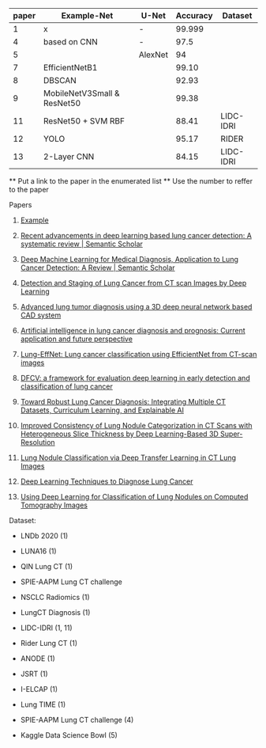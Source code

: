 | paper | Example-Net                 | U-Net   | Accuracy | Dataset   |
| ----- | --------------------------- | ------- | -------- | --------- |
| 1     | x                           | -       | 99.999   |           |
| 4     | based on CNN                | -       | 97.5     |           |
| 5     |                             | AlexNet | 94       |           |
| 7     | EfficientNetB1              |         | 99.10    |           |
| 8     | DBSCAN                      |         | 92.93    |           |
| 9     | MobileNetV3Small & ResNet50 |         | 99.38    |           |
| 11    | ResNet50 + SVM RBF          |         | 88.41    | LIDC-IDRI |
| 12    | YOLO                        |         | 95.17    | RIDER     |
| 13    | 2-Layer CNN                 |         | 84.15    | LIDC-IDRI |

** Put a link to the paper in the enumerated list
** Use the number to reffer to the paper

Papers

1) [Example](https://www.example.com)

2) [Recent advancements in deep learning based lung cancer detection: A systematic review | Semantic Scholar](https://www.semanticscholar.org/paper/Recent-advancements-in-deep-learning-based-lung-A-Dodia-Annappa/8ce59fc3278341136e8f2eddbc800635cc0bf686)

3) [Deep Machine Learning for Medical Diagnosis, Application to Lung Cancer Detection: A Review | Semantic Scholar](https://www.semanticscholar.org/paper/Deep-Machine-Learning-for-Medical-Diagnosis%2C-to-A-Gayap-Akhloufi/285a54f074b0c5af1ba14e972cfd59a6c7ac74f4)

4) [Detection and Staging of Lung Cancer from CT scan Images by Deep Learning](https://ieeexplore.ieee.org/abstract/document/10151194?casa_token=TDop5hTzgdEAAAAA:ULmKWp-791H92qHi01FsRVhyFslGs5PWNIwKz_1YYdvou3uBoY8vZr86HG-Blm-TarmIbCR1)

5) [Advanced lung tumor diagnosis using a 3D deep neural network based CAD system ](https://www.sciencedirect.com/science/article/pii/S1746809423010832?casa_token=rzfMVRsjjTYAAAAA:u5fWkBry-4P0Rz62shrhJTdHqhT2yyCMYswayTLMHw1KcmUUioJCmuHR4p8g0s7uu2fX42ue)

6) [Artificial intelligence in lung cancer diagnosis and prognosis: Current application and future perspective ](https://www.sciencedirect.com/science/article/pii/S1044579X23000068?casa_token=McmwTtaIlZMAAAAA:725MxlVzvpIEUuKz1Bm-tZHL4Ngaa-7HMi1vh3-NLCyG_22nGASh3HhhcmVNRfcxYvr8cLcK)

7) [Lung-EffNet: Lung cancer classification using EfficientNet from CT-scan images](https://www.sciencedirect.com/science/article/pii/S0952197623010862)

8) [DFCV: a framework for evaluation deep learning in early detection and classification of lung cancer
   ](https://dl.acm.org/doi/abs/10.1007/s11042-023-15238-8)

9) [Toward Robust Lung Cancer Diagnosis: Integrating Multiple CT Datasets, Curriculum Learning, and Explainable AI](https://pubmed.ncbi.nlm.nih.gov/39795530/)

10) [Improved Consistency of Lung Nodule Categorization in CT Scans with Heterogeneous Slice Thickness by Deep Learning-Based 3D Super-Resolution](https://pubmed.ncbi.nlm.nih.gov/39795578/)

11) [Lung Nodule Classification via Deep Transfer Learning in CT Lung Images](https://ieeexplore.ieee.org/document/8417245)

12) [Deep Learning Techniques to Diagnose Lung Cancer](https://www.mdpi.com/2072-6694/14/22/5569)

13) [ Using Deep Learning for Classification of Lung Nodules on Computed Tomography Images](https://www.semanticscholar.org/paper/Using-Deep-Learning-for-Classification-of-Lung-on-Song-Zhao/ee93681fd9b3b92b3136a3a73289199f87957560?year%5B0%5D=2023&year%5B1%5D=2024&sort=total-citations)

Dataset:

* LNDb 2020 (1)

* LUNA16  (1)

* QIN Lung CT (1) 

* SPIE-AAPM Lung CT challenge

* NSCLC Radiomics (1)

* LungCT Diagnosis (1)

* LIDC-IDRI (1, 11)

* Rider Lung CT (1)

* ANODE (1)

* JSRT (1)

* I-ELCAP (1)

* Lung TIME (1)

* SPIE-AAPM Lung CT challenge (4)

* Kaggle Data Science Bowl (5)
